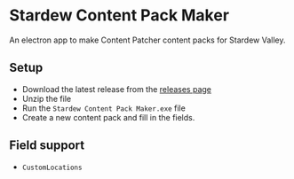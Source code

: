 # Stardew Content Pack Maker

An electron app to make Content Patcher content packs for Stardew Valley.

## Setup

- Download the latest release from the [releases page](https://github.com/anotherpillow/stardew-content-pack-maker/releases)
- Unzip the file
- Run the `Stardew Content Pack Maker.exe` file
- Create a new content pack and fill in the fields.

## Field support

- `CustomLocations`

